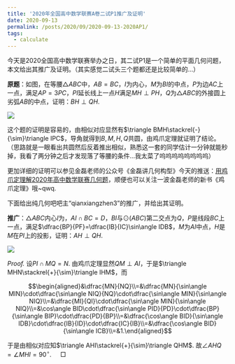 ```yaml
---
title: '2020年全国高中数学联赛A卷二试P1推广及证明'
date: 2020-09-13
permalink: /posts/2020/09/2020-09-13-2020AP1/
tags:
  - calculate
---
```


今天是2020全国高中数学联赛举办之日，其二试P1是一个简单的平面几何问题，本文给出其推广及证明。（其实感觉二试头三个题都还是比较简单的...）

**原题**：如图，在等腰$\triangle ABC$中，$AB=BC$，$I$为内心，$M$为$BI$的中点，$P$为边$AC$上一点，满足$AP=3PC$，$PI$延长线上一点$H$满足$MH\perp PH$，$Q$为$\triangle ABC$的外接圆上劣弧$AB$的中点，证明：$BH\perp QH$.

<img src="https://llddeddym.github.io/images/2020-09-13(1).png"/>

这个题的证明是容易的，由相似对应显然有$\triangle BMH\stackrel{-}{\sim}\triangle IPC$，导角就得到$B,M,H,Q$共圆，由鸡爪定理就证明了结论。（思路就是一眼看出共圆然后反着推出相似，熟悉这一套的同学估计一分钟就能秒掉，我看了两分钟之后才发现落了等腰的条件...我太菜了呜呜呜呜呜呜呜呜）

更加详细的证明可以参见金磊老师的公众号《金磊讲几何构型》今天的推送：[用鸡爪定理解2020年高中数学联赛几何题](http://mp.weixin.qq.com/s?__biz=MzU1OTU4MDQ5Ng==&mid=2247485101&idx=1&sn=e9d1fa6a9ce55b6abc57b4ce948fad4e&chksm=fc145292cb63db8426cb710cae54b70bcc1d1c1988c7367dcd7db1ef80499e2f868cb408105f&scene=21#wechat_redirect)，顺便也可以关注一波金磊老师的新书《鸡爪定理》哦~qwq.

下面给出纯几何吧吧主“qianxiangzhen3”的推广，并给出其证明。

**推广**：$\triangle ABC$内心$I$为，$AI\cap BC=D$，$BI$与$\odot(ABC)$第二交点为$Q$，$P$是线段$BC$上一点，满足$\dfrac{BP}{PF}=\dfrac{IB}{IC}\sin\angle IDB$，$M$为$AI$中点，$H$是$M$在$PI$上的投影，证明：$AH\perp QH$.

<img src="https://llddeddym.github.io/images/2020-09-13(2).png"/>

*Proof.* 设$PI\cap MQ=N$. 由鸡爪定理显然$QM\perp AI$，于是$\triangle MHN\stackrel{+}{\sim}\triangle IHM$，而

$$\begin{aligned}&\dfrac{MN}{NQ}\\=&\dfrac{MN}{\sin\angle MIN}\cdot\dfrac{\sin\angle NIQ}{NQ}\cdot\dfrac{\sin\angle MIN}{\sin\angle NIQ}\\=&\dfrac{MI}{QI}\cdot\dfrac{\sin\angle MIN}{\sin\angle NIQ}\\=&\cos\angle BID\cdot\dfrac{\sin\angle PID}{PD}\cdot\dfrac{BP}{\sin\angle BIP}\cdot\dfrac{PD}{BP}\\=&\dfrac{\cos\angle BID}{\sin\angle IDB}\cdot\dfrac{IB}{ID}\cdot\dfrac{IC}{IB}\\=&\dfrac{\cos\angle BID}{\sin\angle ICB}\\=&1.\end{aligned}$$

于是由相似对应知$\triangle AHI\stackrel{+}{\sim}\triangle QHM$. 故$\angle AHQ=\angle MHI=90^\circ$. $\quad\Box$
